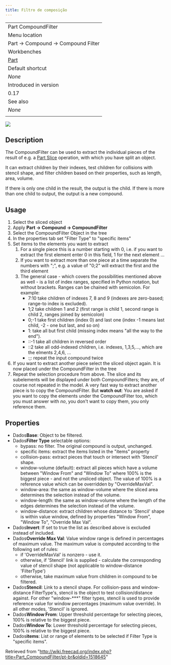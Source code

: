 ```yaml
---
title: Filtro de composição
---
```

|  |
| --- |
| Part Compound‏‎Filter |
| Menu location |
| Part → Compound → Compound Filter |
| Workbenches |
| [Part](/Part_Workbench "Part Workbench") |
| Default shortcut |
| *None* |
| Introduced in version |
| 0.17 |
| See also |
| *None* |
|  |

![](/images/CompoundFilter.png)

## Description

The CompoundFilter can be used to extract the individual pieces of the result of e.g. a [Part Slice](/Part_Slice "Part Slice") operation, with which you have split an object.

It can extract children by their indexes, test children for collisions with stencil shape, and filter children based on their properties, such as length, area, volume.

If there is only one child in the result, the output is the child. If there is more than one child to output, the output is a new compound.

## Usage

1. Select the sliced object
2. Apply **Part → Compound → CompoundFilter**
3. Select the CompoundFilter Object in the tree
4. In the properties tab set "Filter Type" to "specific items"
5. Set items to the elements you want to extract
   1. For a single piece this is a number starting with 0, i.e. if you want to extract the first element enter 0 in this field, 1 for the next element ...
   2. If you want to extract more than one piece at a time separate the numbers with ";", e.g. a value of "0;2" will extract the first and the third element
   3. The general case - which covers the possibilities mentioned above as well - is a list of index ranges, specified in Python notation, but without brackets. Ranges can be chained with semicolon. For example:
      * 7:10 take children of indexes 7, 8 and 9 (indexes are zero-based; range-to index is excluded).
      * 1;2  take children 1 and 2 (first range is child 1, second range is child 2, ranges joined by semicolon)
      * 0;-1 take first children (index 0) and last one (index -1 means last child, -2 - one but last, and so on)
      * 1:  take all but first child (missing index means "all the way to the end").
      * ::-1 take all children in reversed order
      * ::2  take all odd-indexed children, i.e. indexes, 1,3,5,..., which are the elments 2,4,6, ...
      * :;:  repeat the input compound twice
6. If you want to extract another piece select the sliced object again. It is now placed under the CompoundFilter in the tree
7. Repeat the selection procedure from above. The slice and its subelements will be displayed under both CompoundFilters; they are, of course not repeated in the model. A very fast way to extract another piece is to copy the CompoundFilter. But **watch out**: You are asked if you want to copy the elements under the CompoundFilter too, which you must answer with *no*, you don't want to copy them, you only reference them.

## Properties

* Dados**Base**: Object to be filtered.
* Dados**Filter Type** selectable options:
  + bypass: no filter. The original compound is output, unchanged.
  + specific items: extract the items listed in the "items" property
  + collision-pass: extract pieces that touch or intersect with 'Stencil' shape.
  + window-volume (default): extract all pieces which have a volume between "Window From" and "Window To" where 100% is the biggest piece - and not the unsliced object. The value of 100% is a reference value which can be overridden by "OverrideMaxVal".
  + window-area: the same as window-volume where the sliced area determines the selection instead of the volume.
  + window-length: the same as window-volume where the length of the edges determines the selection instead of the volume.
  + window-distance: extract children whose distance to 'Stencil' shape is within value window, defined by properties "Window From", "Window To", "Override Max Val".
* Dados**Invert**: If set to true the list as described above is excluded instead of included.
* Dados**Override Max Val**: Value window range is defined in percentages of maximum value. The maximum value is computed according to the following set of rules:
  + if 'OverrideMaxVal' is nonzero - use it.
  + otherwise, if 'Stencil' link is supplied - calculate the corresponding value of stencil shape (not applicable to window-distance 'FilterType')
  + otherwise, take maximum value from children in compound to be filtered.
* Dados**Stencil**: Link to a stencil shape. For collision-pass and window-distance FilterType's, stencil is the object to test collision/distance against. For other "window-\*\*\*" filter types, stencil is used to provide reference value for window percentages (maximum value override). In all other modes, 'Stencil' is ignored.
* Dados**Window From**: Upper threshold percentage for selecting pieces, 100% is relative to the biggest piece.
* Dados**Window To**: Lower threshold percentage for selecting pieces, 100% is relative to the biggest piece.
* Dados**items**: List or range of elements to be selected if Filter Type is "specific items".

Retrieved from "<http://wiki.freecad.org/index.php?title=Part_CompoundFilter/pt-br&oldid=1518645>"